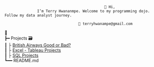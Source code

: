                                                   👋 Hi,
                   I’m Terry Hwananmpe. Welcome to my programming dojo. Follow my data analyst journey.

                                      📧 terryhwanampe@gmail.com
📁                                                                         
┣━ Projects 🗃                                                                                                                                                                     
┃  ├ [British Airways Good or Bad? ](https://github.com/terrykhwan/British-Airways/tree/main)                                                                                    
┃  ├ [Excel - Tableau Projects](https://github.com/terrykhwan/PortfolioProjectExcel)                                                                                        
┃  ├ [SQL Projects](https://github.com/terrykhwan/PortfolioProjectSQL)                                                                                                     
┗━━ README.md
